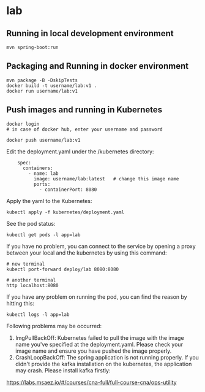 # lab

## Running in local development environment

```
mvn spring-boot:run
```

## Packaging and Running in docker environment

```
mvn package -B -DskipTests
docker build -t username/lab:v1 .
docker run username/lab:v1
```

## Push images and running in Kubernetes

```
docker login 
# in case of docker hub, enter your username and password

docker push username/lab:v1
```

Edit the deployment.yaml under the /kubernetes directory:
```
    spec:
      containers:
        - name: lab
          image: username/lab:latest   # change this image name
          ports:
            - containerPort: 8080

```

Apply the yaml to the Kubernetes:
```
kubectl apply -f kubernetes/deployment.yaml
```

See the pod status:
```
kubectl get pods -l app=lab
```

If you have no problem, you can connect to the service by opening a proxy between your local and the kubernetes by using this command:
```
# new terminal
kubectl port-forward deploy/lab 8080:8080

# another terminal
http localhost:8080
```

If you have any problem on running the pod, you can find the reason by hitting this:
```
kubectl logs -l app=lab
```

Following problems may be occurred:

1. ImgPullBackOff:  Kubernetes failed to pull the image with the image name you've specified at the deployment.yaml. Please check your image name and ensure you have pushed the image properly.
1. CrashLoopBackOff: The spring application is not running properly. If you didn't provide the kafka installation on the kubernetes, the application may crash. Please install kafka firstly:

https://labs.msaez.io/#/courses/cna-full/full-course-cna/ops-utility


